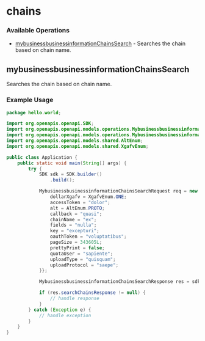 # chains

### Available Operations

* [mybusinessbusinessinformationChainsSearch](#mybusinessbusinessinformationchainssearch) - Searches the chain based on chain name.

## mybusinessbusinessinformationChainsSearch

Searches the chain based on chain name.

### Example Usage

```java
package hello.world;

import org.openapis.openapi.SDK;
import org.openapis.openapi.models.operations.MybusinessbusinessinformationChainsSearchRequest;
import org.openapis.openapi.models.operations.MybusinessbusinessinformationChainsSearchResponse;
import org.openapis.openapi.models.shared.AltEnum;
import org.openapis.openapi.models.shared.XgafvEnum;

public class Application {
    public static void main(String[] args) {
        try {
            SDK sdk = SDK.builder()
                .build();

            MybusinessbusinessinformationChainsSearchRequest req = new MybusinessbusinessinformationChainsSearchRequest() {{
                dollarXgafv = XgafvEnum.ONE;
                accessToken = "dolor";
                alt = AltEnum.PROTO;
                callback = "quasi";
                chainName = "ex";
                fields = "nulla";
                key = "excepturi";
                oauthToken = "voluptatibus";
                pageSize = 343605L;
                prettyPrint = false;
                quotaUser = "sapiente";
                uploadType = "quisquam";
                uploadProtocol = "saepe";
            }};            

            MybusinessbusinessinformationChainsSearchResponse res = sdk.chains.mybusinessbusinessinformationChainsSearch(req);

            if (res.searchChainsResponse != null) {
                // handle response
            }
        } catch (Exception e) {
            // handle exception
        }
    }
}
```

